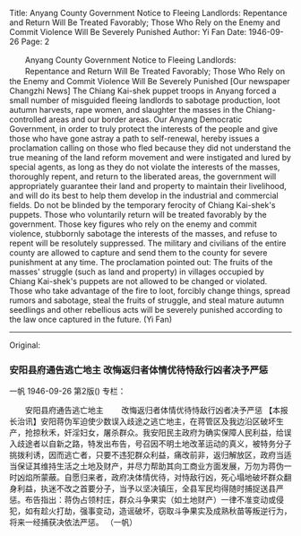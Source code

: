 Title: Anyang County Government Notice to Fleeing Landlords: Repentance and Return Will Be Treated Favorably; Those Who Rely on the Enemy and Commit Violence Will Be Severely Punished
Author: Yi Fan
Date: 1946-09-26
Page: 2

　　Anyang County Government Notice to Fleeing Landlords:
　　Repentance and Return Will Be Treated Favorably; Those Who Rely on the Enemy and Commit Violence Will Be Severely Punished
    [Our newspaper Changzhi News] The Chiang Kai-shek puppet troops in Anyang forced a small number of misguided fleeing landlords to sabotage production, loot autumn harvests, rape women, and slaughter the masses in the Chiang-controlled areas and our border areas. Our Anyang Democratic Government, in order to truly protect the interests of the people and give those who have gone astray a path to self-renewal, hereby issues a proclamation calling on those who fled because they did not understand the true meaning of the land reform movement and were instigated and lured by special agents, as long as they do not violate the interests of the masses, thoroughly repent, and return to the liberated areas, the government will appropriately guarantee their land and property to maintain their livelihood, and will do its best to help them develop in the industrial and commercial fields. Do not be blinded by the temporary ferocity of Chiang Kai-shek's puppets. Those who voluntarily return will be treated favorably by the government. Those key figures who rely on the enemy and commit violence, stubbornly sabotage the interests of the masses, and refuse to repent will be resolutely suppressed. The military and civilians of the entire county are allowed to capture and send them to the county for severe punishment at any time. The proclamation pointed out: The fruits of the masses' struggle (such as land and property) in villages occupied by Chiang Kai-shek's puppets are not allowed to be changed or violated. Those who take advantage of the fire to loot, forcibly change things, spread rumors and sabotage, steal the fruits of struggle, and steal mature autumn seedlings and other rebellious acts will be severely punished according to the law once captured in the future.
                                                      (Yi Fan)



<hr /> 

Original: 


### 安阳县府通告逃亡地主  改悔返归者体情优待恃敌行凶者决予严惩
一帆
1946-09-26
第2版()
专栏：

　　安阳县府通告逃亡地主
　　改悔返归者体情优待恃敌行凶者决予严惩
    【本报长治讯】安阳蒋伪军迫使少数误入歧途之逃亡地主，在蒋管区及我边沿区破坏生产，抢掠秋禾，奸淫妇女，屠杀群众。我安阳民主政府为确实保障人民利益，给误入歧途者以自新之路，特发出布告，号召因不明土地改革运动的真义，被特务分子挑拨利诱，因而逃亡者，只要不违犯群众利益，痛改前非，返归解放区，政府当适当保证其维持生活之土地及财产，并尽力帮助其向工商业方面发展，万勿为蒋伪一时凶焰所蒙蔽。自愿归来者，政府决体情优待，对恃敌行凶，死心塌地破坏群众翻身利益，执迷不改之首要分子，当予以坚决镇压，全县军民均得随时捕捉送县严惩。布告指出：蒋伪占领村庄，群众斗争果实（如土地财产）一律不准变动或侵犯，如有趁火打劫，强事变动，造谣破坏，窃取斗争果实及成熟秋苗等叛逆行为，将来一经捕获决依法严惩。
                                                      （一帆）

